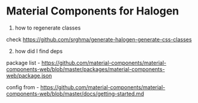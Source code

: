 # Material Components for Halogen

1. how to regenerate classes

check https://github.com/srghma/generate-halogen-generate-css-classes

2. how did I find deps

package list - https://github.com/material-components/material-components-web/blob/master/packages/material-components-web/package.json

config from - https://github.com/material-components/material-components-web/blob/master/docs/getting-started.md
